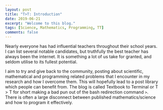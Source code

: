 ```yaml
---
layout: post
title: "T>T: Introduction"
date: 2019-06-21
excerpt: "Welcome to this blog."
tags: [Science, Mathematics, Programming, TT]
comments: false
---
```


Nearly everyone has had influential teachers throughout their school years. I can list several notable candidates, but truthfully the best teacher has always been the internet. It is something a lot of us take for granted, and seldom utilise to its fullest potential.

I aim to try and give back to the community, posting about scientific, mathematical and programming related problems that I encounter in my research and how I overcome them. This will hopefully lead to a post library which people can benefit from. The blog is called Textbook to Terminal or T > T for short making a bad pun out of the bash redirection command `>`. There is often a large disconnect between published mathematics/science and how to program it effectively.
